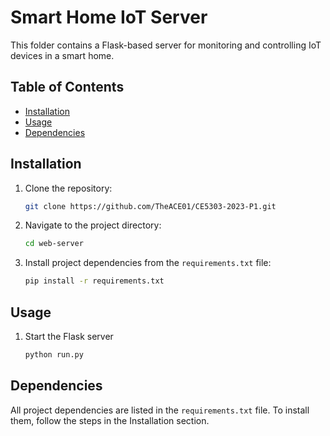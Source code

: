 # Smart Home IoT Server

This folder contains a Flask-based server for monitoring and controlling IoT devices in a smart home.

## Table of Contents

- [Installation](#installation)
- [Usage](#usage)
- [Dependencies](#dependencies)

## Installation

1. Clone the repository:

   ```bash
   git clone https://github.com/TheACE01/CE5303-2023-P1.git

2. Navigate to the project directory:

   ```bash
   cd web-server

3. Install project dependencies from the `requirements.txt` file:

   ```bash
   pip install -r requirements.txt


## Usage

1. Start the Flask server

   ```bash
   python run.py

## Dependencies
All project dependencies are listed in the `requirements.txt` file. To install them, follow the steps in the Installation section.